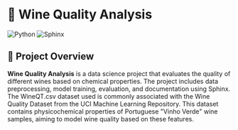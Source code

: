 # 🍷 Wine Quality Analysis

![Python](https://img.shields.io/badge/python-3.7%2B-blue)
![Sphinx](https://img.shields.io/badge/Sphinx-Documentation-orange)

## 📌 Project Overview

**Wine Quality Analysis** is a data science project that evaluates the quality of different wines based on chemical properties. The project includes data preprocessing, model training, evaluation, and documentation using Sphinx.
​The WineQT.csv dataset used is commonly associated with the Wine Quality Dataset from the UCI Machine Learning Repository. This dataset contains physicochemical properties of Portuguese "Vinho Verde" wine samples, aiming to model wine quality based on these features.


